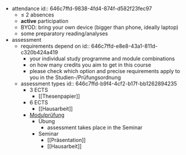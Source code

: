 - attendance
  id:: 646c7ffd-9838-4fd4-874f-d582f23fec97
	- $\leq$ 2 absences
	- **active** participation
	- BYOD: bring your own device (bigger than phone, ideally laptop)
	- some preparatory reading/analyses
- assessment
	- requirements depend on
	  id:: 646c7ffd-e8e8-43a1-811d-c320b424a419
		- your individual study programme and module combinations
		- on how many credits you aim to get in this course
		- please check which option and precise requirements apply to you in the Studien-/Prüfungsordnung
	- assessment types
	  id:: 646c7ffd-b9f4-4cf2-b17f-bb1262894235
		- 3 ECTS
			- [[Thesenpapier]]
		- 6 ECTS
			- [[Hausarbeit]]
		- [Modulprüfung]([[Modulprüfung]])
			- Übung
				- assessment takes place in the Seminar
			- Seminar
				- [[Präsentation]]
				- [[Hausarbeit]]